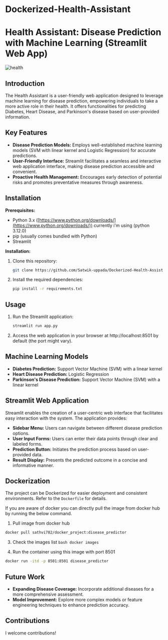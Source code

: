 # Dockerized-Health-Assistant
# Health Assistant: Disease Prediction with Machine Learning (Streamlit Web App)

![health](https://github.com/Satwik-uppada/Dockerized-Health-Assistant/assets/92086645/29624108-edbf-4474-b1fd-b79bd6e6ab50)


## Introduction

The Health Assistant is a user-friendly web application designed to leverage machine learning for disease prediction, empowering individuals to take a more active role in their health. It offers functionalities for predicting Diabetes, Heart Disease, and Parkinson's disease based on user-provided information.

## Key Features

* **Disease Prediction Models:** Employs well-established machine learning models (SVM with linear kernel and Logistic Regression) for accurate predictions.
* **User-Friendly Interface:** Streamlit facilitates a seamless and interactive web application interface, making disease prediction accessible and convenient.
* **Proactive Health Management:** Encourages early detection of potential risks and promotes preventative measures through awareness.

## Installation 
**Prerequisites:**

* Python 3.x ([https://www.python.org/downloads/](https://www.python.org/downloads/))
currently i'm using (python 3.12.0)
* pip (usually comes bundled with Python)
* Streamlit

**Installation:**

1. Clone this repository:

   ```bash
   git clone https://github.com/Satwik-uppada/Dockerized-Health-Assistant.git
   ```

2. Install the required dependencies:

   ```bash
   pip install -r requirements.txt
   ```

## Usage

1. Run the Streamlit application:

   ```bash
   streamlit run app.py
   ```

2. Access the web application in your browser at http://localhost:8501 by default (the port might vary).

## Machine Learning Models

* **Diabetes Prediction:** Support Vector Machine (SVM) with a linear kernel
* **Heart Disease Prediction:** Logistic Regression
* **Parkinson's Disease Prediction:** Support Vector Machine (SVM) with a linear kernel


## Streamlit Web Application

Streamlit enables the creation of a user-centric web interface that facilitates easy interaction with the system. The application provides:

* **Sidebar Menu:** Users can navigate between different disease prediction options.
* **User Input Forms:** Users can enter their data points through clear and labeled forms.
* **Prediction Button:** Initiates the prediction process based on user-provided data.
* **Result Display:** Presents the predicted outcome in a concise and informative manner.

## Dockerization 

The project can be Dockerized for easier deployment and consistent environments. Refer to the `Dockerfile` for details.

If you are aware of docker you can directly pull the image from docker hub by running the below command.

1. Pull image from docker hub
```bash
docker pull sathvi782/docker_project:disease_predictor
```

3. Check the images list
```bash docker images ```

5. Run the container using this image with port 8501
```bash
docker run -itd -p 8501:8501 disease_predictor

```

## Future Work

* **Expanding Disease Coverage:** Incorporate additional diseases for a more comprehensive assessment.
* **Model Improvement:** Explore more complex models or feature engineering techniques to enhance prediction accuracy.


## Contributions

I welcome contributions! 

